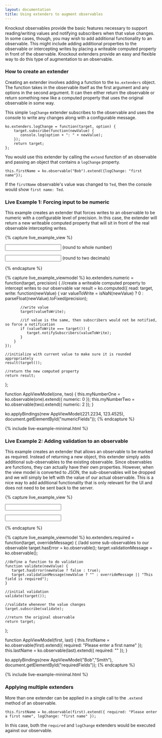 ```yaml
---
layout: documentation
title: Using extenders to augment observables
---
```


Knockout observables provide the basic features necessary to support reading/writing values and notifying subscribers when that value changes. In some cases, though, you may wish to add additional functionality to an observable. This might include adding additional properties to the observable or intercepting writes by placing a writeable computed property in front of the observable. Knockout extenders provide an easy and flexible way to do this type of augmentation to an observable.

### How to create an extender
Creating an extender involves adding a function to the `ko.extenders` object. The function takes in the observable itself as the first argument and any options in the second argument. It can then either return the observable or return something new like a computed property that uses the original observable in some way.

 This simple `logChange` extender subscribes to the observable and uses the console to write any changes along with a configurable message.

    ko.extenders.logChange = function(target, option) {
        target.subscribe(function(newValue) {
           console.log(option + ": " + newValue);
        });
        return target;
    };

You would use this extender by calling the `extend` function of an observable and passing an object that contains a `logChange` property.

    this.firstName = ko.observable("Bob").extend({logChange: "first name"});

If the `firstName` observable's value was changed to `Ted`, then the console would show `first name: Ted`.

### Live Example 1: Forcing input to be numeric

This example creates an extender that forces writes to an observable to be numeric with a configurable level of precision.  In this case, the extender will return a new writeable computed property that will sit in front of the real observable intercepting writes.

<style type="text/css">
   .error {  color: red; }
   .error input { border: 1px solid red; }
</style>

{% capture live_example_view %}
<div id="numericFields">
    <p><input data-bind="value: myNumberOne" /> (round to whole number)</p>
    <p><input data-bind="value: myNumberTwo" /> (round to two decimals)</p>
</div>
{% endcapture %}

{% capture live_example_viewmodel %}
ko.extenders.numeric = function(target, precision) {
    //create a writeable computed property to intercept writes to our observable
    var result = ko.computed({
        read: target,
        write: function(newValue) {
           var valueToWrite = isNaN(newValue) ? 0 : parseFloat(newValue).toFixed(precision);

           //write value
           target(valueToWrite);

           //if value is the same, then subscribers would not be notified, so force a notification
           if (valueToWrite === target()) {
              target.notifySubscribers(valueToWrite);
           }
        }
    });

    //initialize with current value to make sure it is rounded appropriately
    result(target());

    //return the new computed property
    return result;
};

function AppViewModel(one, two) {
    this.myNumberOne = ko.observable(one).extend({ numeric: 0 });
    this.myNumberTwo = ko.observable(two).extend({ numeric: 2 });
}

ko.applyBindings(new AppViewModel(221.2234, 123.4525), document.getElementById("numericFields"));
{% endcapture %}

{% include live-example-minimal.html %}

### Live Example 2: Adding validation to an observable

This example creates an extender that allows an observable to be marked as required. Instead of returning a new object, this extender simply adds additional sub-observables to the existing observable. Since observables are functions, they can actually have their own properties. However, when the view model is converted to JSON, the sub-observables will be dropped and we will simply be left with the value of our actual observable.  This is a nice way to add additional functionality that is only relevant for the UI and does not need to be sent back to the server.

{% capture live_example_view %}
<div id="requiredFields">
    <p data-bind="css: { error: firstName.hasError }">
        <input data-bind="value: firstName, valueUpdate: 'afterkeydown'" />
        <span data-bind="visible: firstName.hasError, text: firstName.validationMessage"></span>
    </p>
    <p data-bind="css: { error: lastName.hasError }">
        <input data-bind="value: lastName, valueUpdate: 'afterkeydown'" />
        <span data-bind="visible: lastName.hasError, text: lastName.validationMessage"></span>
    </p>
</div>
{% endcapture %}

{% capture live_example_viewmodel %}
ko.extenders.required = function(target, overrideMessage) {
    //add some sub-observables to our observable
    target.hasError = ko.observable();
    target.validationMessage = ko.observable();

    //define a function to do validation
    function validate(newValue) {
       target.hasError(newValue ? false : true);
       target.validationMessage(newValue ? "" : overrideMessage || "This field is required");
    }

    //initial validation
    validate(target());

    //validate whenever the value changes
    target.subscribe(validate);

    //return the original observable
    return target;
};

function AppViewModel(first, last) {
    this.firstName = ko.observable(first).extend({ required: "Please enter a first name" });
    this.lastName = ko.observable(last).extend({ required: "" });
}

ko.applyBindings(new AppViewModel("Bob","Smith"), document.getElementById("requiredFields"));
{% endcapture %}

{% include live-example-minimal.html %}

### Applying multiple extenders

More than one extender can be applied in a single call to the `.extend` method of an observable.

    this.firstName = ko.observable(first).extend({ required: "Please enter a first name", logChange: "first name" });

In this case, both the `required` and `logChange` extenders would be executed against our observable.